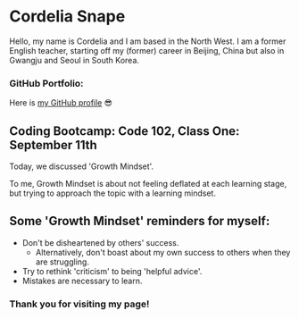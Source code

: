 # Cordelia Snape

Hello, my name is Cordelia and I am based in the North West. I am a former English teacher, starting off my (former) career in Beijing, China but also in Gwangju and Seoul in South Korea.

### GitHub Portfolio:

Here is [my GitHub profile](https://github.com/cordeliasnape) 😎


## Coding Bootcamp: Code 102, Class One: September 11th

Today, we discussed 'Growth Mindset'. 

To me, Growth Mindset is about not feeling deflated at each learning stage, but trying to approach the topic with a learning mindset. 

## Some 'Growth Mindset' reminders for myself: 
- Don't be disheartened by others' success.
  - Alternatively, don't boast about my own success to others when they are struggling.
- Try to rethink 'criticism' to being 'helpful advice'.
- Mistakes are necessary to learn.

### Thank you for visiting my page!
